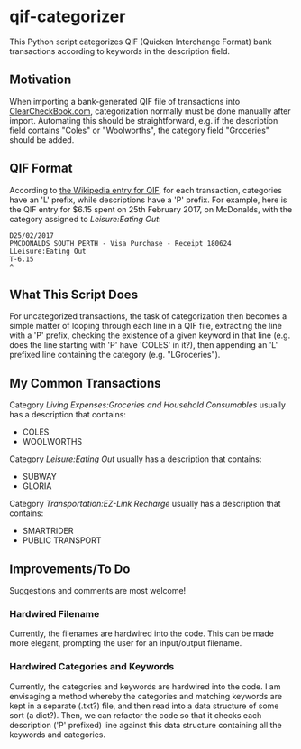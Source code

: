 # qif-categorizer
This Python script categorizes QIF (Quicken Interchange Format) bank transactions according to keywords in the description field.

## Motivation
When importing a bank-generated QIF file of transactions into [ClearCheckBook.com](http://clearcheckbook.com), categorization normally must be done manually after import. Automating this should be straightforward, e.g. if the description field contains "Coles" or "Woolworths", the category field "Groceries" should be added.

## QIF Format
According to [the Wikipedia entry for QIF](https://en.wikipedia.org/wiki/Quicken_Interchange_Format#Detail_items), for each transaction, categories have an 'L' prefix, while descriptions have a 'P' prefix. For example, here is the QIF entry for $6.15 spent on 25th February 2017, on McDonalds, with the category assigned to *Leisure:Eating Out*:

    D25/02/2017
    PMCDONALDS SOUTH PERTH - Visa Purchase - Receipt 180624
    LLeisure:Eating Out
    T-6.15
    ^

## What This Script Does
For uncategorized transactions, the task of categorization then becomes a simple matter of looping through each line in a QIF file, extracting the line with a 'P' prefix, checking the existence of a given keyword in that line (e.g. does the line starting with 'P' have 'COLES' in it?), then appending an 'L' prefixed line containing the category (e.g. "LGroceries").

## My Common Transactions

Category *Living Expenses:Groceries and Household Consumables* usually has a description that contains:

* COLES
* WOOLWORTHS

Category *Leisure:Eating Out* usually has a description that contains:

* SUBWAY
* GLORIA

Category *Transportation:EZ-Link Recharge* usually has a description that contains:

* SMARTRIDER
* PUBLIC TRANSPORT

## Improvements/To Do

Suggestions and comments are most welcome!

### Hardwired Filename
Currently, the filenames are hardwired into the code. This can be made more elegant, prompting the user for an input/output filename. 

### Hardwired Categories and Keywords
Currently, the categories and keywords are hardwired into the code. I am envisaging a method whereby the categories and matching keywords are kept in a separate (.txt?) file, and then read into a data structure of some sort (a dict?). Then, we can refactor the code so that it checks each description ('P' prefixed) line against this data structure containing all the keywords and categories.
